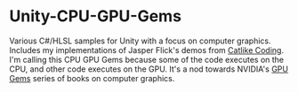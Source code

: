 # Unity-CPU-GPU-Gems
Various C#/HLSL samples for Unity with a focus on computer graphics. Includes my implementations of Jasper Flick's demos from <a href="https://catlikecoding.com/">Catlike Coding</a>. I'm calling this CPU GPU Gems because some of the code executes on the CPU, and other code executes on the GPU. It's a nod towards NVIDIA's <a href="https://developer.nvidia.com/gpugems/gpugems/contributors">GPU Gems</a> series of books on computer graphics.
